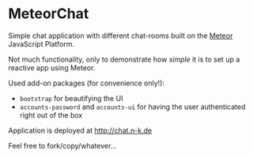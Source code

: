 MeteorChat
==========

Simple chat application with different chat-rooms built on the [Meteor](http://www.meteor.com/) JavaScript Platform.

Not much functionality, only to demonstrate how _simple_ it is to set up a reactive app using Meteor.

Used add-on packages (for convenience only!):

* `bootstrap` for beautifying the UI
* `accounts-password` and `accounts-ui` for having the user authenticated right out of the box

Application is deployed at <http://chat.n-k.de>

Feel free to fork/copy/whatever...
